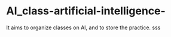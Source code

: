 # AI_class-artificial-intelligence-
It aims to organize classes on AI, and to store the practice.
sss